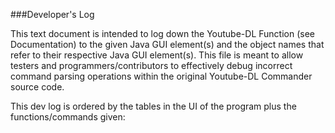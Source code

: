 ###Developer's Log

This text document is intended to log down the Youtube-DL Function (see Documentation) to the given Java GUI element(s) and the object 
names that refer to their respective Java GUI element(s). This file is meant to allow testers and programmers/contributors to effectively
debug incorrect command parsing operations within the original Youtube-DL Commander source code.

This dev log is ordered by the tables in the UI of the program plus the functions/commands given:

#
